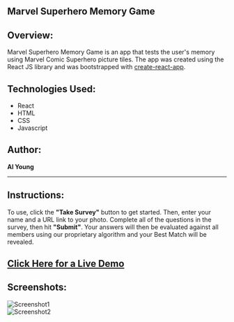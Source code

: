 ## Marvel Superhero Memory Game

## Overview:

Marvel Superhero Memory Game is an app that tests the user's memory using Marvel Comic Superhero picture tiles.  The app was created using the React JS library and was bootstrapped with [create-react-app](https://github.com/facebook/create-react-app).

## Technologies Used:

- React
- HTML
- CSS
- Javascript

## Author:

<strong>Al Young</strong>
<hr>

## Instructions:

To use, click the <strong>"Take Survey"</strong> button to get started.  Then, enter your name and a URL link to your photo. Complete all of the questions in the survey, then hit <strong>"Submit"</strong>.  Your answers will then be evaluated against all members using our proprietary algorithm and your Best Match will be revealed.

## [Click Here for a Live Demo](https://blooming-taiga-51598.herokuapp.com)


## Screenshots:
            
 <img src="https://packleader206.github.io/memory-game-react/public/screenshot1.png" alt="Screenshot1">
 
 <br>
 
 <img src="https://packleader206.github.io/memory-game-react/public/screenshot2.png" alt="Screenshot2">
 





